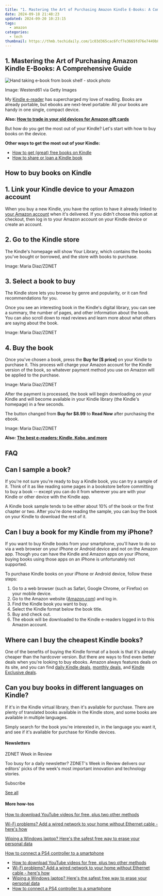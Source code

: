```yaml
---
title: "1. Mastering the Art of Purchasing Amazon Kindle E-Books: A Comprehensive Guide"
date: 2024-09-18 21:48:23
updated: 2024-09-20 10:23:15
tags:
  - amazon
categories:
  - tech
thumbnail: https://thmb.techidaily.com/1c03d365cac6fcf7e3665fd76e7449b8b7d6ebbb04e310ccec37ca23ea922ee4.jpg
---
```


## 1. Mastering the Art of Purchasing Amazon Kindle E-Books: A Comprehensive Guide

![Hand taking e-book from book shelf - stock photo](https://www.zdnet.com/a/img/resize/f2fa2977086b3e2d3f0a43484f450b775b47a425/2022/08/25/35f3a758-3ae0-4a70-8502-9f5f0d7b37d3/westend61-copy.jpg?auto=webp&width=1280)

Image: Westend61 via Getty Images

My [Kindle e-reader](https://buy.geni.us/Proxy.ashx?TSID=368250&GR%5FURL=https%3A%2F%2Fwww.amazon.com%2Fdp%2FB08KTZ8249%2F%3Ftag%3Dzd-buy-button-20%26ascsubtag%3D%5F%5FCOM%5FCLICK%5FID%5F%5F%7C39a2adc1-764b-4aa9-b8b6-76c5eceb8ddd%7Cdtp&dtb=1) has supercharged my love of reading. Books are already portable, but ebooks are next-level portable: All your books are handy in one single, compact device. 

**Also:** [**How to trade in your old devices for Amazon gift cards**](https://www.zdnet.com/article/how-to-trade-in-your-old-devices-for-amazon-gift-cards/)

But how do you get the most out of your Kindle? Let's start with how to buy books on the device.

**Other ways to get the most out of your Kindle:**

* [How to get (great) free books on Kindle](https://www.zdnet.com/article/how-to-get-great-free-books-on-kindle/#link=%7B%22linkText%22:%22How%20to%20get%20%28great%29%20free%20books%20on%20Kindle%22,%22target%22:%22%5Fblank%22,%22href%22:%22https://www.zdnet.com/article/how-to-get-great-free-books-on-kindle/%22,%22role%22:%22standard%22,%22absolute%22:%22%22%7D)
* [How to share or loan a Kindle book](https://www.zdnet.com/article/how-to-share-or-loan-a-kindle-book/#link=%7B%22linkText%22:%22How%20to%20share%20or%20loan%20a%20Kindle%20book%22,%22target%22:%22%5Fblank%22,%22href%22:%22https://www.zdnet.com/article/how-to-share-or-loan-a-kindle-book/%22,%22role%22:%22standard%22,%22absolute%22:%22%22%7D)

## How to buy books on Kindle

## 1\. Link your Kindle device to your Amazon account

When you buy a new Kindle, you have the option to have it already linked to [your Amazon account](https://buy.geni.us/Proxy.ashx?TSID=368250&GR%5FURL=https%3A%2F%2Fwww.amazon.com%2Famazonprime%2F%3Ftag%3Dzd-buy-button-20%26ascsubtag%3D%5F%5FCOM%5FCLICK%5FID%5F%5F%7C39a2adc1-764b-4aa9-b8b6-76c5eceb8ddd%7Cdtp&dtb=1) when it's delivered. If you didn't choose this option at checkout, then log in to your Amazon account on your Kindle device or create an account.

## 2\. Go to the Kindle store

The Kindle's homepage will show Your Library, which contains the books you've bought or borrowed, and the store with books to purchase. 

Image: Maria Diaz/ZDNET

## 3\. Select a book to buy

The Kindle store lets you browse by genre and popularity, or it can find recommendations for you. 

Once you see an interesting book in the Kindle's digital library, you can see a summary, the number of pages, and other information about the book. You can also scroll down to read reviews and learn more about what others are saying about the book.

Image: Maria Diaz/ZDNET

## 4\. Buy the book

Once you've chosen a book, press the **Buy for \[$ price\]** on your Kindle to purchase it. This process will charge your Amazon account for the Kindle version of the book, so whatever payment method you use on Amazon will be applied to the purchase.

Image: Maria Diaz/ZDNET

After the payment is processed, the book will begin downloading on your Kindle and will become available in your Kindle library (the Kindle's homepage) in a few seconds.

The button changed from **Buy for $8.99** to **Read Now** after purchasing the ebook.

Image: Maria Diaz/ZDNET

**Also:** [**The best e-readers: Kindle, Kobo, and more**](https://www.zdnet.com/article/best-e-reader/)

## FAQ

## Can I sample a book?

If you're not sure you're ready to buy a Kindle book, you can try a sample of it. Think of it as like reading some pages in a bookstore before committing to buy a book -- except you can do it from wherever you are with your Kindle or other device with the Kindle app.

A Kindle book sample tends to be either about 10% of the book or the first chapter or two. After you're done reading the sample, you can buy the book on your Kindle to download the rest of it.

## Can I buy a book for my Kindle from my iPhone?

If you want to buy Kindle books from your smartphone, you'll have to do so via a web browser on your iPhone or Android device and not on the Amazon app. Though you can have the Kindle and Amazon apps on your iPhone, buying books using those apps on an iPhone is unfortunately not supported. 

To purchase Kindle books on your iPhone or Android device, follow these steps:

1. Go to a web browser (such as Safari, Google Chrome, or Firefox) on your mobile device.
2. Go to the Amazon website ([Amazon.com](https://www.amazon.com/)) and log in.
3. Find the Kindle book you want to buy.
4. Select the Kindle format below the book title.
5. Buy and check out.
6. The ebook will be downloaded to the Kindle e-readers logged in to this Amazon account.

## Where can I buy the cheapest Kindle books?

One of the benefits of buying the Kindle format of a book is that it's already cheaper than the hardcover version. But there are ways to find even better deals when you're looking to buy ebooks. Amazon always features deals on its site, and you can find [daily Kindle deals](https://buy.geni.us/Proxy.ashx?TSID=368250&GR%5FURL=https%3A%2F%2Fwww.amazon.com%2Fb%3Fnode%3D11552285011%26tag%3Dzd-buy-button-20%26ascsubtag%3D%5F%5FCOM%5FCLICK%5FID%5F%5F%7C39a2adc1-764b-4aa9-b8b6-76c5eceb8ddd%7Cdtp&dtb=1), [monthly deals](https://buy.geni.us/Proxy.ashx?TSID=368250&GR%5FURL=https%3A%2F%2Fwww.amazon.com%2Fgp%2Fbrowse.html%3Frw%5FuseCurrentProtocol%3D1%26node%3D3441883011%26ref%5F%3DKCdls%5Fbrws%5Fkmd%26tag%3Dzd-buy-button-20%26ascsubtag%3D%5F%5FCOM%5FCLICK%5FID%5F%5F%7C39a2adc1-764b-4aa9-b8b6-76c5eceb8ddd%7Cdtp&dtb=1), and [Kindle Exclusive deals](https://buy.geni.us/Proxy.ashx?TSID=368250&GR%5FURL=https%3A%2F%2Fwww.amazon.com%2Fgp%2Fbrowse.html%3Frw%5FuseCurrentProtocol%3D1%26node%3D13245867011%26ref%5F%3DKCdls%5Fbrws%5Fkex%26tag%3Dzd-buy-button-20%26ascsubtag%3D%5F%5FCOM%5FCLICK%5FID%5F%5F%7C39a2adc1-764b-4aa9-b8b6-76c5eceb8ddd%7Cdtp&dtb=1).

## Can you buy books in different languages on Kindle?

If it's in the Kindle virtual library, then it's available for purchase. There are plenty of translated books available in the Kindle store, and some books are available in multiple languages.

Simply search for the book you're interested in, in the language you want it, and see if it's available for purchase for Kindle devices.

#### Newsletters

ZDNET Week in Review

Too busy for a daily newsletter? ZDNET's Week in Review delivers our editors' picks of the week's most important innovation and technology stories.

 Subscribe

[See all](https://www.zdnet.com/newsletters/)

#### More how-tos

[How to download YouTube videos for free, plus two other methods](https://www.zdnet.com/article/how-to-download-youtube-videos-for-free-plus-two-other-methods/ "How to download YouTube videos for free, plus two other methods")

[Wi-Fi problems? Add a wired network to your home without Ethernet cable - here's how](https://www.zdnet.com/article/ditch-the-wi-fi-how-to-add-a-wired-network-to-your-home-without-ethernet-cable/ "Wi-Fi problems? Add a wired network to your home without Ethernet cable - here's how")

[Wiping a Windows laptop? Here's the safest free way to erase your personal data](https://www.zdnet.com/article/wiping-a-windows-laptop-heres-the-safest-free-way-to-erase-your-personal-data/ "Wiping a Windows laptop? Here's the safest free way to erase your personal data")

[How to connect a PS4 controller to a smartphone](https://www.zdnet.com/article/how-to-connect-a-ps4-controller-to-a-smartphone/ "How to connect a PS4 controller to a smartphone")

* [How to download YouTube videos for free, plus two other methods](https://www.zdnet.com/article/how-to-download-youtube-videos-for-free-plus-two-other-methods/ "How to download YouTube videos for free, plus two other methods")
* [Wi-Fi problems? Add a wired network to your home without Ethernet cable - here's how](https://www.zdnet.com/article/ditch-the-wi-fi-how-to-add-a-wired-network-to-your-home-without-ethernet-cable/ "Wi-Fi problems? Add a wired network to your home without Ethernet cable - here's how")
* [Wiping a Windows laptop? Here's the safest free way to erase your personal data](https://www.zdnet.com/article/wiping-a-windows-laptop-heres-the-safest-free-way-to-erase-your-personal-data/ "Wiping a Windows laptop? Here's the safest free way to erase your personal data")
* [How to connect a PS4 controller to a smartphone](https://www.zdnet.com/article/how-to-connect-a-ps4-controller-to-a-smartphone/ "How to connect a PS4 controller to a smartphone")

###

<ins class="adsbygoogle"
     style="display:block"
     data-ad-format="autorelaxed"
     data-ad-client="ca-pub-7571918770474297"
     data-ad-slot="1223367746"></ins>



<ins class="adsbygoogle"
     style="display:block"
     data-ad-client="ca-pub-7571918770474297"
     data-ad-slot="8358498916"
     data-ad-format="auto"
     data-full-width-responsive="true"></ins>
